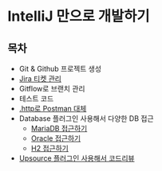 # IntelliJ 만으로 개발하기

## 목차

* Git & Github 프로젝트 생성
* [Jira 티켓 관리](http://jojoldu.tistory.com/260) 
* Gitflow로 브랜치 관리
* 테스트 코드 
* [.http로 Postman 대체](http://jojoldu.tistory.com/266)
* Database 플러그인 사용해서 다양한 DB 접근
  * [MariaDB 접근하기](http://jojoldu.tistory.com/264)
  * [Oracle 접근하기](http://jojoldu.tistory.com/169)
  * [H2 접근하기](http://jojoldu.tistory.com/234)
* [Upsource 플러그인 사용해서 코드리뷰](http://jojoldu.tistory.com/256)


